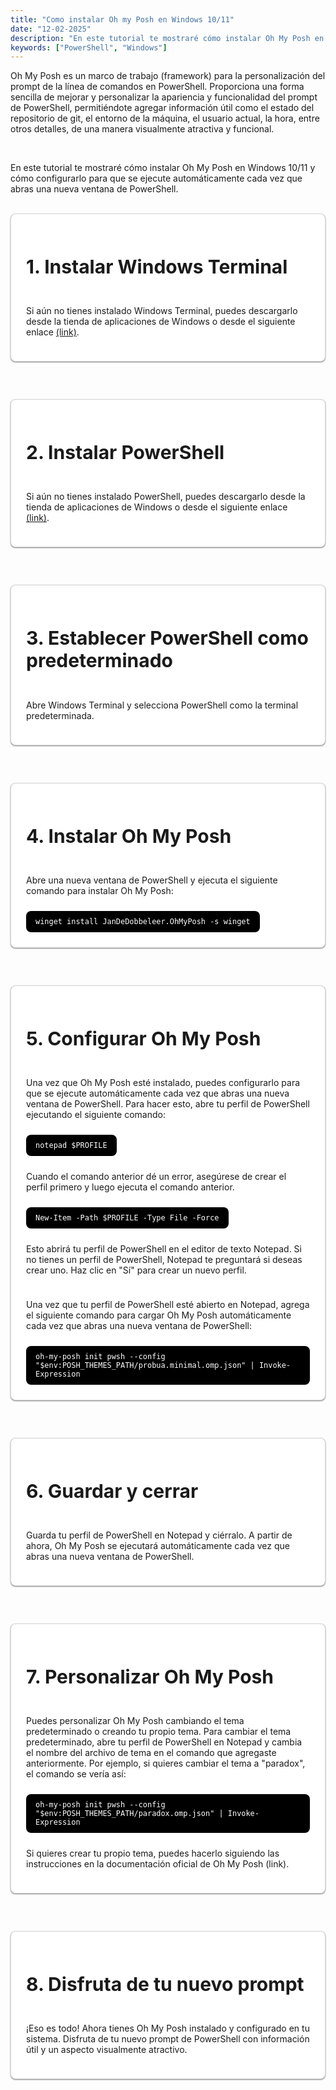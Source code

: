 ```yaml
---
title: "Como instalar Oh my Posh en Windows 10/11"
date: "12-02-2025"
description: "En este tutorial te mostraré cómo instalar Oh My Posh en Windows 10/11 y cómo configurarlo para que se ejecute automáticamente cada vez que abras una nueva ventana de PowerShell."
keywords: ["PowerShell", "Windows"]
---
```


<html>

<p>Oh My Posh es un marco de trabajo (framework) para la personalización del prompt de la línea de comandos en PowerShell. Proporciona una forma sencilla de mejorar y personalizar la apariencia y funcionalidad del prompt de PowerShell, permitiéndote agregar información útil como el estado del repositorio de git, el entorno de la máquina, el usuario actual, la hora, entre otros detalles, de una manera visualmente atractiva y funcional.</p>
</br>
<p>En este tutorial te mostraré cómo instalar Oh My Posh en Windows 10/11 y cómo configurarlo para que se ejecute automáticamente cada vez que abras una nueva ventana de PowerShell.</p>
</br>

<div class="section">

  <div class="container">
    <h1>1. Instalar Windows Terminal</h1>
    <p>Si aún no tienes instalado Windows Terminal, puedes descargarlo desde la tienda de aplicaciones de Windows o desde el siguiente enlace <a href="https://apps.microsoft.com/detail/9n0dx20hk701?hl=es-ES&gl=ES" target="_blank">(link)</a>.</p>
  </div>

  <div class="container">
    <h1>2. Instalar PowerShell</h1>
    <p>Si aún no tienes instalado PowerShell, puedes descargarlo desde la tienda de aplicaciones de Windows o desde el siguiente enlace <a href="https://apps.microsoft.com/detail/9mz1snwt0n5d?hl=es-es&gl=ES" target="_blank">(link)</a>.</p>
  </div>

  <div class="container">
    <h1>3. Establecer PowerShell como predeterminado</h1>
    <p>Abre Windows Terminal y selecciona PowerShell como la terminal predeterminada.</p>
  </div>

  <div class="container">
    <h1>4. Instalar Oh My Posh</h1>
    <p>Abre una nueva ventana de PowerShell y ejecuta el siguiente comando para instalar Oh My Posh:</p>
    <code>winget install JanDeDobbeleer.OhMyPosh -s winget</code>
  </div>

  <div class="container">
    <h1>5. Configurar Oh My Posh</h1>
    <p>Una vez que Oh My Posh esté instalado, puedes configurarlo para que se ejecute automáticamente cada vez que abras una nueva ventana de PowerShell. Para hacer esto, abre tu perfil de PowerShell ejecutando el siguiente comando:</p>
    <code>notepad $PROFILE</code>
    <p>Cuando el comando anterior dé un error, asegúrese de crear el perfil primero y luego ejecuta el comando anterior.</p>
    <code>New-Item -Path $PROFILE -Type File -Force</code>
    <p>Esto abrirá tu perfil de PowerShell en el editor de texto Notepad. Si no tienes un perfil de PowerShell, Notepad te preguntará si deseas crear uno. Haz clic en "Sí" para crear un nuevo perfil.</p>
    <p>Una vez que tu perfil de PowerShell esté abierto en Notepad, agrega el siguiente comando para cargar Oh My Posh automáticamente cada vez que abras una nueva ventana de PowerShell:</p>
    <code>oh-my-posh init pwsh --config "$env:POSH_THEMES_PATH/probua.minimal.omp.json" | Invoke-Expression</code>
  </div>

  <div class="container">
    <h1>6. Guardar y cerrar</h1>
    <p>Guarda tu perfil de PowerShell en Notepad y ciérralo. A partir de ahora, Oh My Posh se ejecutará automáticamente cada vez que abras una nueva ventana de PowerShell.</p>
  </div>

  <div class="container">
    <h1>7. Personalizar Oh My Posh</h1>
    <p>Puedes personalizar Oh My Posh cambiando el tema predeterminado o creando tu propio tema. Para cambiar el tema predeterminado, abre tu perfil de PowerShell en Notepad y cambia el nombre del archivo de tema en el comando que agregaste anteriormente. Por ejemplo, si quieres cambiar el tema a "paradox", el comando se vería así:</p>
    <code>oh-my-posh init pwsh --config "$env:POSH_THEMES_PATH/paradox.omp.json" | Invoke-Expression</code>
    <p>Si quieres crear tu propio tema, puedes hacerlo siguiendo las instrucciones en la documentación oficial de Oh My Posh (link).</p>
  </div>

  <div class="container">
    <h1>8. Disfruta de tu nuevo prompt</h1>
    <p>¡Eso es todo! Ahora tienes Oh My Posh instalado y configurado en tu sistema. Disfruta de tu nuevo prompt de PowerShell con información útil y un aspecto visualmente atractivo.</p>
  </div>

</div>

</html>

<style>

  h1{
    font-size: 30px;
    font-weight: bold;
  }

  .imagenes{
    display: flex;
    gap: 30px;
    flex-direction: column;
  }

  img{
    max-width: 600px;
    height: fit-content;
    border-radius: 8px;
  }

  code{
    background-color: black;
    padding: 10px 15px;
    color: white;
    border-radius: 8px;
    width: fit-content;
  }

  .section{
    display: flex;
    gap: 60px;
    flex-direction: column;
  }

  .container{
    display: flex;
    gap: 10px;
    flex-direction: column;
    border: 1px solid #D5D5D5;
    padding: 1.5rem;
    border-radius: 8px;
    background-color: white;
    box-shadow: 0 1px 2px rgba(0, 0, 0, 0.5);

  }

</style>
